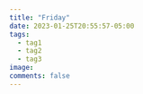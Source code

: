 ```yaml
---
title: "Friday"
date: 2023-01-25T20:55:57-05:00
tags:
  - tag1
  - tag2
  - tag3
image:
comments: false
---
```


